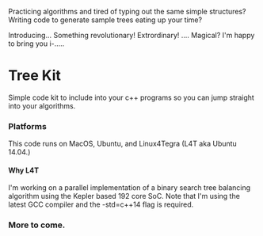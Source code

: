 
Practicing algorithms and tired of typing out the same simple structures? Writing code to generate sample trees eating up your time? 

Introducing... Something revolutionary! Extrordinary! .... Magical? I'm happy to bring you i-.....


# Tree Kit

Simple code kit to include into your c++ programs so you can jump straight into your algorithms. 

### Platforms

This code runs on MacOS, Ubuntu, and Linux4Tegra (L4T aka Ubuntu 14.04.)

#### Why L4T

I'm working on a parallel implementation of a binary search tree balancing algorithm using the Kepler based 192 core SoC. Note that I'm using the latest
GCC compiler and the -std=c++14 flag is required. 

### More to come.